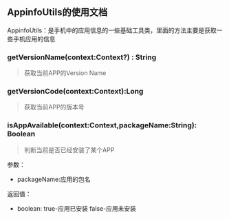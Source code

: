 ## AppinfoUtils的使用文档

AppinfoUtils：是手机中的应用信息的一些基础工具类，里面的方法主要是获取一些手机应用的信息

### getVersionName(context:Context?) : String

> 获取当前APP的Version Name

### getVersionCode(context:Context):Long

> 获取当前APP的版本号

### isAppAvailable(context:Context,packageName:String): Boolean

> 判断当前是否已经安装了某个APP

参数：

* packageName:应用的包名

返回值：

* boolean: true-应用已安装  false-应用未安装



